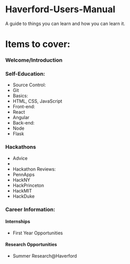 # Haverford-Users-Manual
A guide to things you can learn and how you can learn it. 

# Items to cover: 
### Welcome/Introduction
### Self-Education: 
 * Source Control: 
  * Git
 * Basics: 
  * HTML, CSS, JavaScript
 * Front-end: 
  * React
  * Angular
 * Back-end: 
  * Node
  * Flask

### Hackathons
 * Advice
 * 
 * Hackathon Reviews: 
  * PennApps
  * HackNY
  * HackPrinceton
  * HackMIT
  * HackDuke

### Career Information: 
#### Internships
* First Year Opportunities

#### Research Opportunities
* Summer Research@Haverford
